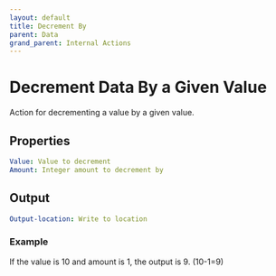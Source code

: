 ```yaml
---
layout: default
title: Decrement By
parent: Data
grand_parent: Internal Actions
---
```

# Decrement Data By a Given Value
Action for decrementing a value by a given value.

## Properties
```yaml
Value: Value to decrement
Amount: Integer amount to decrement by
```

## Output
```yaml
Output-location: Write to location
```

### Example
If the value is 10 and amount is 1, the output is 9.  (10-1=9)
